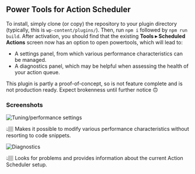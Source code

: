 Power Tools for Action Scheduler
--------------------------------

To install, simply clone (or copy) the repository to your plugin directory (typically, this is `wp-content/plugins/`). Then, run `npm i` followed by `npm run build`. After activation, you should find that the existing **Tools ▸ Scheduled Actions** screen now has an option to open powertools, which will lead to:

- A settings panel, from which various performance characteristics can be managed.
- A diagnostics panel, which may be helpful when assessing the health of your action queue.

This plugin is partly a proof-of-concept, so is not feature complete and is not production ready. Expect brokenness until further notice 🙃

### Screenshots

![Tuning/performance settings](https://share.codingkills.me/demo/wordpress/aspowertools-010-tuning.png)

👆🏽 Makes it possible to modify various performance characteristics without resorting to code snippets.

![Diagnostics](https://share.codingkills.me/demo/wordpress/aspowertools-010-diagnostics.png)

👆🏽 Looks for problems and provides information about the current Action Scheduler setup.
